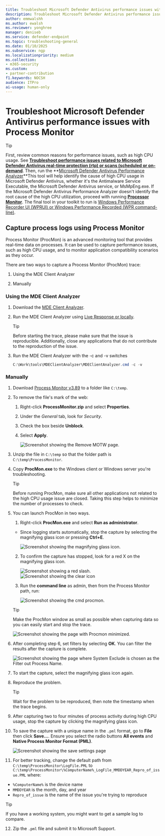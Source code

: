 ```yaml
---
title: Troubleshoot Microsoft Defender Antivirus performance issues with Process Monitor
description: Troubleshoot Microsoft Defender Antivirus performance issues with Process Monitor
author: emmwalshh
ms.author: ewalsh 
ms.reviewer: yonghree
manager: deniseb
ms.service: defender-endpoint
ms.topic: troubleshooting-general
ms.date: 01/10/2025
ms.subservice: ngp
ms.localizationpriority: medium 
ms.collection: 
- m365-security
ms.custom:
- partner-contribution
f1.keywords: NOCSH
audience: ITPro
ai-usage: human-only
---
```


# Troubleshoot Microsoft Defender Antivirus performance issues with Process Monitor

> [!TIP]
> First, review common reasons for performance issues, such as high CPU usage. See **[Troubleshoot performance issues related to Microsoft Defender Antivirus real-time protection (rtp) or scans (scheduled or on-demand](/defender-endpoint/troubleshoot-performance-issues)**.
> Then, run the **[Microsoft Defender Antivirus Performance Analyzer](/defender-endpoint/tune-performance-defender-antivirus)**This tool will help identify the cause of high CPU usage in Microsoft Defender Antivirus, whether it's the Antimalware Service Executable, the Microsoft Defender Antivirus service, or MsMpEng.exe.
>If the Microsoft Defender Antivirus Performance Analyzer doesn't identify the root cause of the high CPU utilization, proceed with running **[Processor Monitor](/defender-endpoint/troubleshoot-av-performance-issues-with-procmon)**.
>The final tool in your toolkit to run is [Windows Performance Recorder UI (WPRUI) or Windows Performance Recorded (WPR command-line)](/defender-endpoint/troubleshoot-av-performance-issues-with-wprui).

## Capture process logs using Process Monitor

Process Monitor (ProcMon) is an advanced monitoring tool that provides real-time data on processes. It can be used to capture performance issues, such as high CPU usage, and to monitor application compatibility scenarios as they occur.

There are two ways to capture a Process Monitor (ProcMon) trace:

1. Using the MDE Client Analyzer

1. Manually

### Using the MDE Client Analyzer

1. Download the [MDE Client Analyzer](/defender-endpoint/download-client-analyzer).

1. Run the MDE Client Analyzer using [Live Response or locally](/defender-endpoint/run-analyzer-windows).

   > [!TIP]
   > Before starting the trace, please make sure that the issue is reproducible. Additionally, close any applications that do not contribute to the reproduction of the issue.

1. Run the MDE Client Analyzer with the -c and -v switches

   ```powershell
   C:\Work\tools\MDEClientAnalyzer\MDEClientAnalyzer.cmd -c -v
   ```

### Manually

1. Download [Process Monitor v3.89](/sysinternals/downloads/procmon) to a folder like `C:\temp`.

2. To remove the file's mark of the web:

   1. Right-click **ProcessMonitor.zip** and select **Properties**.

   1. Under the *General* tab, look for *Security*.

   1. Check the box beside **Unblock**.

   1. Select **Apply**.

      ![Screenshot showing the Remove MOTW page.](media/procmon-motw.png)

3. Unzip the file in `C:\temp` so that the folder path is `C:\temp\ProcessMonitor`.

4. Copy **ProcMon.exe** to the Windows client or Windows server you're troubleshooting.

   > [!TIP]
   > Before running ProcMon, make sure all other applications not related to the high CPU usage issue are closed. Taking this step helps to minimize the number of processes to check.

5. You can launch ProcMon in two ways.

   1. Right-click **ProcMon.exe** and select **Run as administrator**.

    - Since logging starts automatically, stop the capture by selecting the magnifying glass icon or pressing  **Ctrl+E**.

      ![Screenshot showing the magnifying glass icon.](media/procmon-magglass.png)

   2. To confirm the capture has stopped, look for a red X on the magnifying glass icon.

      ![Screenshot showing a red slash.](media/procmon-magglass-stop.png)
      ![Screenshot showing the clear icon](media/procmon-eraser-clear.png)

   3. Run the **command line** as admin, then from the Process Monitor path, run:

      ![Screenshot showing the cmd procmon.](media/cmd-procmon.png)

     > [!TIP]
     > Make the ProcMon window as small as possible when capturing data so you can easily start and stop the trace.

      ![Screenshot showing the page with Procmon minimized.](media/procmon-minimize.png)

6. After completing step 6, set filters by selecting **OK**. You can filter the results after the capture is complete.

   ![Screenshot showing the page where System Exclude is chosen as the Filter out Process Name.](media/procmon-filter-options.png)

7. To start the capture, select the magnifying glass icon again.

8. Reproduce the problem.

   > [!TIP]
   > Wait for the problem to be reproduced, then note the timestamp when the trace begins.

9. After capturing two to four minutes of process activity during high CPU usage, stop the capture by clicking the magnifying glass icon.

10. To save the capture with a unique name in the `.pml` format, go to **File** then click **Save...**. Ensure you select the radio buttons **All events** and **Native Process Monitor Format (PML)**.

    ![Screenshot showing the save settings page](media/procmon-savesettings1.png)

11. For better tracking, change the default path from `C:\temp\ProcessMonitor\LogFile.PML` to `C:\temp\ProcessMonitor\%ComputerName%_LogFile_MMDDYEAR_Repro_of_issue.PML` where:

   - `%ComputerName%` is the device name
   - `MMDDYEAR` is the month, day, and year
   - `Repro_of_issue` is the name of the issue you're trying to reproduce

   > [!TIP]
   > If you have a working system, you might want to get a sample log to compare.

12. Zip the `.pml` file and submit it to Microsoft Support.
